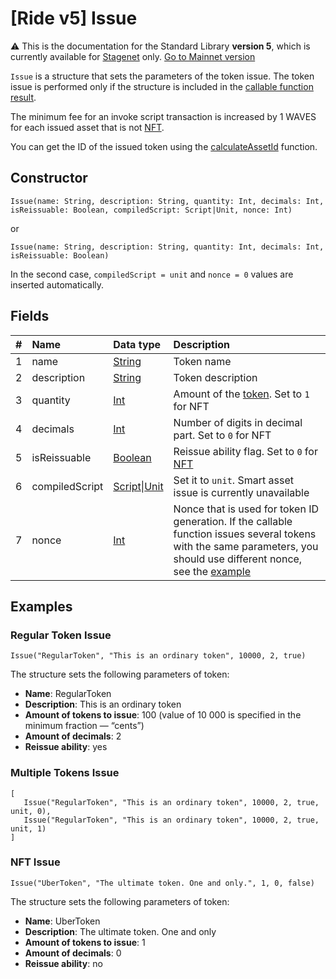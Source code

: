 # [Ride v5] Issue

:warning: This is the documentation for the Standard Library **version 5**, which is currently available for [Stagenet](/en/blockchain/blockchain-network/) only. [Go to Mainnet version](/en/ride/structures/script-actions/issue)

`Issue` is a structure that sets the parameters of the token issue. The token issue is performed only if the structure is included in the [callable function result](/en/ride/v5/functions/callable-function#invocation-result-2).

The minimum fee for an invoke script transaction is increased by 1 WAVES for each issued asset that is not [NFT](/en/blockchain/token/non-fungible-token).

You can get the ID of the issued token using the [calculateAssetId](/en/ride/v5/functions/built-in-functions/blockchain-functions#calculateassetid) function.

## Constructor

```ride
Issue(name: String, description: String, quantity: Int, decimals: Int, isReissuable: Boolean, compiledScript: Script|Unit, nonce: Int)
```

or

```ride
Issue(name: String, description: String, quantity: Int, decimals: Int, isReissuable: Boolean)
```

In the second case, `compiledScript = unit` and `nonce = 0` values are inserted automatically.

## Fields

| # | Name | Data type | Description |
| :--- | :--- | :--- | :--- |
| 1 | name | [String](/en/ride/v5/data-types/string) | Token name |
| 2 | description | [String](/en/ride/v5/data-types/string) | Token description |
| 3 | quantity | [Int](/en/ride/v5/data-types/int) | Amount of the [token](/en/blockchain/token/). Set to `1` for NFT |
| 4 | decimals | [Int](/en/ride/v5/data-types/int) | Number of digits in decimal part. Set to `0` for NFT |
| 5 | isReissuable | [Boolean](/en/ride/v5/data-types/boolean) | Reissue ability flag. Set to `0` for [NFT](/en/blockchain/token/non-fungible-token) |
| 6 | compiledScript | [Script](/en/ride/script/)&#124;[Unit](/en/ride/v5/data-types/unit) | Set it to `unit`. Smart asset issue is currently unavailable |
| 7 | nonce | [Int](/en/ride/v5/data-types/int) | Nonce that is used for token ID generation. If the callable function issues several tokens with the same parameters, you should use different nonce, see the [example](#multiple-tokens-issue) |

## Examples

### Regular Token Issue

```
Issue("RegularToken", "This is an ordinary token", 10000, 2, true)
```

The structure sets the following parameters of token:

* **Name**: RegularToken
* **Description**: This is an ordinary token
* **Amount of tokens to issue**: 100 (value of 10&nbsp;000 is specified in the minimum fraction —  “cents”)
* **Amount of decimals**: 2
* **Reissue ability**: yes

### Multiple Tokens Issue

```
[
   Issue("RegularToken", "This is an ordinary token", 10000, 2, true, unit, 0),
   Issue("RegularToken", "This is an ordinary token", 10000, 2, true, unit, 1)
]
```

### NFT Issue

```
Issue("UberToken", "The ultimate token. One and only.", 1, 0, false)
```

The structure sets the following parameters of token:

* **Name**: UberToken
* **Description**: The ultimate token. One and only
* **Amount of tokens to issue**: 1
* **Amount of decimals**: 0
* **Reissue ability**: no
